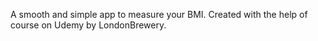 A smooth and simple app to measure your BMI. Created with the help of course on Udemy by LondonBrewery.
